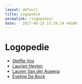 ```yaml
---
layout: default
title: Logopedie
permalink: /logopedie/
date:   2017-06-25 17:28:14 +0100
---
```

# Logopedie

<ul>
	<li><a href="{{ site.baseurl }}/logopedie/steffie_vos.html">Steffie Vos</a></li> 
	<li><a href="{{ site.baseurl }}/logopedie/laurien_heylen.html">Laurien Heylen</a></li>
	<li><a href="{{ site.baseurl }}/logopedie/Lauren_Van_der_Auwera.html">Lauren Van der Auwera</a></li>
	<li><a href="{{ site.baseurl }}/logopedie/eveline_de_bock.html">Eveline De Bock</a></li>
</ul>
